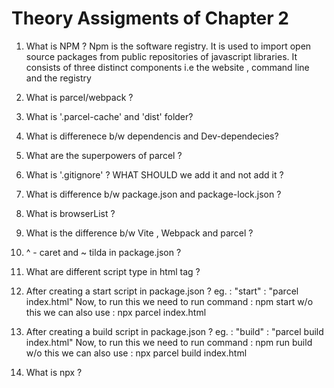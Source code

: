 # Theory Assigments of Chapter 2

1. What is NPM ?
   Npm is the software registry. It is used to import open source packages from public repositories of javascript libraries. It consists of three
   distinct components i.e the website , command line and the registry

2. What is parcel/webpack ?
3. What is '.parcel-cache' and 'dist' folder?
4. What is differenece b/w dependencis and Dev-dependecies?
5. What are the superpowers of parcel ?
6. What is '.gitignore' ? WHAT SHOULD we add it and not add it ?
7. What is difference b/w package.json and package-lock.json ?
8. What is browserList ?
9. What is the difference b/w Vite , Webpack and parcel ?
10. ^ - caret and ~ tilda in package.json ?
11. What are different script type in html tag ?
12. After creating a start script in package.json ?
    eg. : "start" : "parcel index.html"
    Now, to run this we need to run command : npm start
    w/o this we can also use : npx parcel index.html

13. After creating a build script in package.json ?
    eg. : "build" : "parcel build index.html"
    Now, to run this we need to run command : npm run build
    w/o this we can also use : npx parcel build index.html

14. What is npx ?
